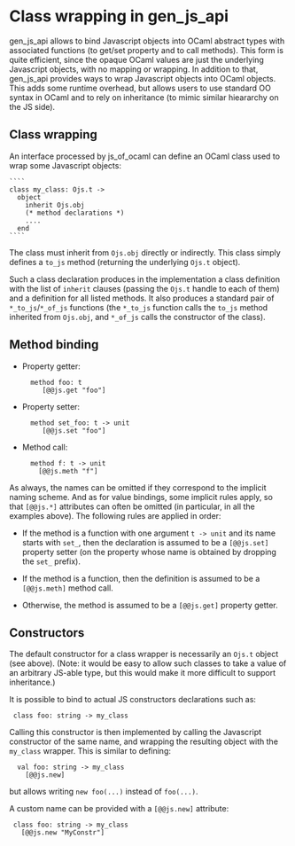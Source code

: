 Class wrapping in gen_js_api
============================

gen_js_api allows to bind Javascript objects into OCaml abstract types
with associated functions (to get/set property and to call methods).
This form is quite efficient, since the opaque OCaml values are just
the underlying Javascript objects, with no mapping or wrapping.  In
addition to that, gen_js_api provides ways to wrap Javascript objects
into OCaml objects.  This adds some runtime overhead, but allows users
to use standard OO syntax in OCaml and to rely on inheritance (to mimic
similar hieararchy on the JS side).


Class wrapping
--------------

An interface processed by js_of_ocaml can define an OCaml class used
to wrap some Javascript objects:

    ````
    class my_class: Ojs.t ->
      object
        inherit Ojs.obj
        (* method declarations *)
        ....
      end
    ````

The class must inherit from `Ojs.obj` directly or indirectly.  This class
simply defines a `to_js` method (returning the underlying `Ojs.t` object).

Such a class declaration produces in the implementation a class
definition with the list of `inherit` clauses (passing the `Ojs.t`
handle to each of them) and a definition for all listed methods.  It
also produces a standard pair of `*_to_js`/`*_of_js` functions (the
`*_to_js` function calls the `to_js` method inherited from `Ojs.obj`,
and `*_of_js` calls the constructor of the class).


Method binding
--------------

- Property getter:

  ````
    method foo: t
       [@@js.get "foo"]
  ````


- Property setter:

  ````
    method set_foo: t -> unit
       [@@js.set "foo"]
  ````


- Method call:

  ````
    method f: t -> unit
      [@@js.meth "f"]
  ````


As always, the names can be omitted if they correspond to the implicit
naming scheme.  And as for value bindings, some implicit rules apply,
so that `[@@js.*]` attributes can often be omitted (in particular, in
all the examples above).  The following rules are applied in order:

- If the method is a function with one argument `t -> unit` and its
  name starts with `set_`, then the declaration is assumed to be a
  `[@@js.set]` property setter (on the property whose name is obtained
  by dropping the `set_` prefix).

- If the method is a function, then the definition is assumed to be a
  `[@@js.meth]` method call.

- Otherwise, the method is assumed to be a `[@@js.get]` property getter.


Constructors
------------

The default constructor for a class wrapper is necessarily an `Ojs.t` object
(see above).  (Note: it would be easy to allow such classes to take a
value of an arbitrary JS-able type, but this would make it more
difficult to support inheritance.)

It is possible to bind to actual JS constructors declarations such as:

 ````
  class foo: string -> my_class
 ````

Calling this constructor is then implemented by calling the Javascript
constructor of the same name, and wrapping the resulting object with
the `my_class` wrapper.  This is similar to defining:

  ````
    val foo: string -> my_class
      [@@js.new]
  ````

but allows writing `new foo(...)` instead of `foo(...)`.

A custom name can be provided with a `[@@js.new]` attribute:

 ````
  class foo: string -> my_class
    [@@js.new "MyConstr"]
 ````
